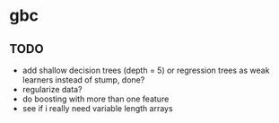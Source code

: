 # gbc

## TODO

- add shallow decision trees (depth = 5) or regression trees as weak learners instead of stump, done?
- regularize data?
- do boosting with more than one feature
- see if i really need variable length arrays
